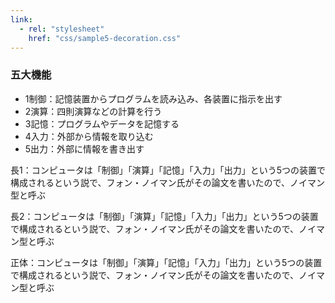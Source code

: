 ```yaml
---
link: 
  - rel: "stylesheet"
    href: "css/sample5-decoration.css"
---
```


### 五大機能

- <span class="round">1</span>制御：記憶装置からプログラムを読み込み、各装置に指示を出す
- <span class="round">2</span>演算：四則演算などの計算を行う
- <span class="round">3</span>記憶：プログラムやデータを記憶する
- <span class="round">4</span>入力：外部から情報を取り込む
- <span class="round">5</span>出力：外部に情報を書き出す

<p class="chou1">長1：コンピュータは「制御」「演算」「記憶」「入力」「出力」という5つの装置で構成されるという説で、フォン・ノイマン氏がその論文を書いたので、ノイマン型と呼ぶ</p>

<p class="chou2">長2：コンピュータは「制御」「演算」「記憶」「入力」「出力」という5つの装置で構成されるという説で、フォン・ノイマン氏がその論文を書いたので、ノイマン型と呼ぶ</p>

正体：コンピュータは「制御」「演算」「記憶」「入力」「出力」という5つの装置で構成されるという説で、フォン・ノイマン氏がその論文を書いたので、ノイマン型と呼ぶ
